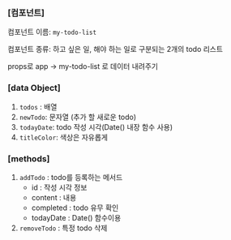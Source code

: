 ### [컴포넌트] 

컴포넌트 이름: `my-todo-list`

컴포넌트 종류: 하고 싶은 일, 해야 하는 일로 구분되는 2개의 todo 리스트  

props로 app -> my-todo-list 로 데이터 내려주기



### [data Object] 

1. `todos` : 배열 
2. `newTodo`: 문자열 (추가 할 새로운 todo) 
3. `todayDate`: todo 작성 시각(Date() 내장 함수 사용)  
4. `titleColor`: 색상은 자유롭게  



### [methods]

1. `addTodo`  : todo를 등록하는 메서드
   - id  : 작성 시각 정보
   - content : 내용
   - completed : todo 유무 확인
   - todayDate : Date() 함수이용
2. `removeTodo`  :  특정 todo 삭제